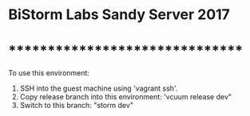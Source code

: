 # BiStorm Labs Sandy Server 2017
# ******************************
 
To use this environment:
1.  SSH into the guest machine using 'vagrant ssh'.
2.  Copy release branch into this environment: 'vcuum release dev"
3.  Switch to this branch: "storm dev"